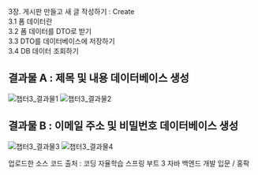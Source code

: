3장. 게시판 만들고 새 글 작성하기 : Create    
3.1 폼 데이터란    
3.2 폼 데이터를 DTO로 받기    
3.3 DTO를 데이터베이스에 저장하기    
3.4 DB 데이터 조회하기    

## 결과물 A : 제목 및 내용 데이터베이스 생성
![챕터3_결과물1](https://github.com/fusiontwo/Coding_SelfLearning_SpringBoot3_JAVA_Backend_Basic_Developing/assets/101881124/8e6dd6ed-4cdf-4b26-9b53-239e16121ad9)
![챕터3_결과물2](https://github.com/fusiontwo/Coding_SelfLearning_SpringBoot3_JAVA_Backend_Basic_Developing/assets/101881124/2ab0a1df-e712-48d0-b2ab-1c924b8ad3ce)

## 결과물 B : 이메일 주소 및 비밀번호 데이터베이스 생성
![챕터3_결과물3](https://github.com/fusiontwo/Coding_SelfLearning_SpringBoot3_JAVA_Backend_Basic_Developing/assets/101881124/4b38049b-02c9-4972-bdb8-e82ed0b23748)
![챕터3_결과물4](https://github.com/fusiontwo/Coding_SelfLearning_SpringBoot3_JAVA_Backend_Basic_Developing/assets/101881124/51174600-81dd-4e33-830c-e7fb9d9982ca)

업로드한 소스 코드 출처 : 코딩 자율학습 스프링 부트 3 자바 백엔드 개발 입문 / 홍팍
